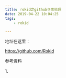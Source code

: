 ```yaml
---
title: rokid之github仓库梳理
date: 2019-04-22 10:04:25
tags:
	- rokid

---
```




地址在这里：

https://github.com/Rokid







参考资料

1、

